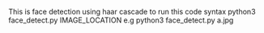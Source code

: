 This is face detection using haar cascade 
to run this code 
syntax
	python3 face_detect.py IMAGE_LOCATION
e.g
	python3 face_detect.py a.jpg

